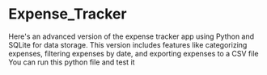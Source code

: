 # Expense_Tracker
Here's an advanced version of the expense tracker app using Python and SQLite for data storage. This version includes features like categorizing expenses, filtering expenses by date, and exporting expenses to a CSV file
You can run this python file and test it
